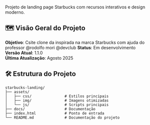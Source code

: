 
Projeto de landing page Starbucks com recursos interativos e design moderno.

## 🗺️ Visão Geral do Projeto
**Objetivo**: Csite clone da inspirada na marca Starbucks  com ajuda do professor @rodolfo mori @devclub 
**Status**: Em desenvolvimento  
**Versão Atual**: 1.1.0  
**Última Atualização**: Agosto 2025

## 🛠️ Estrutura do Projeto
```
starbucks-landing/
├── assets/
│   ├── css/               # Estilos principais
│   ├── img/               # Imagens otimizadas
│   └── js/                # Scripts principais
├── docs/                  # Documentação
├── index.html             # Ponto de entrada
└── README.md              # Documentação do projeto
```
